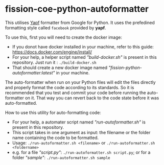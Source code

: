 # fission-coe-python-autoformatter

This utilises [Yapf](https://github.com/google/yapf) formatter from Google for Python. It uses the prefedined formatting style called `facebook` 
provided by **yapf**.

To use this, first you will need to create the docker image:
- If you donot have docker installed in your machine, refer to this guide: https://docs.docker.com/engine/install/
- For your help, a helper script named *"build-docker.sh"* is present in this repository. Just run it : `./build-docker.sh`
- That should create a new docker image named *"fission-python-autoformatter:latest"* in your machine.

The auto-formatter when run on your Python files will edit the files directly and properly format the code according to its standards. So it is recommended that you
test and commit your code before running the auto-formatter on it. That way you can revert back to the code state before it was auto-formatted.

How to use this utility for auto-formatting code:
- For your help, a automater script named *"run-autoformatter.sh"* is present in this repository.
- This script takes in one argument as input: the filename or the folder name containing the code to be formatted.
- Usage: `./run-autoformatter.sh <filename>` or `./run-autoformatter.sh <foldername>`
- e.g. for a file *"script.py"*: `./run-autoformatter.sh script.py`; or for a folder *"sample"*: `./run-autoformatter.sh sample`
